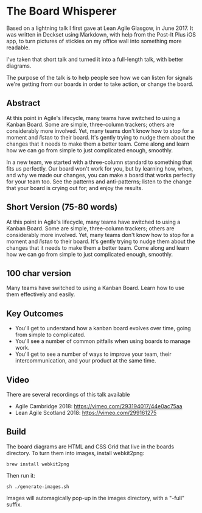 # The Board Whisperer

Based on a lightning talk I first gave at Lean Agile Glasgow, in June 2017. It was written in Deckset using Markdown, with help from the Post-It Plus iOS app, to turn pictures of stickies on my office wall into something more readable.

I've taken that short talk and turned it into a full-length talk, with better diagrams.

The purpose of the talk is to help people see how we can listen for signals we're getting from our boards in order to take action, or change the board.

## Abstract

At this point in Agile's lifecycle, many teams have switched to using a Kanban Board. Some are simple, three-column trackers; others are considerably more involved. Yet, many teams don't know how to stop for a moment and _listen_ to their board. It's gently trying to nudge them about the changes that it needs to make them a better team. Come along and learn how we can go from simple to just complicated enough, smoothly.

In a new team, we started with a three-column standard to something that fits us perfectly. Our board won't work for you, but by learning how, when, and why we made our changes, you can make a board that works perfectly for your team too. See the patterns and anti-patterns; listen to the change that your board is crying out for; and enjoy the results.

## Short Version (75-80 words)

At this point in Agile's lifecycle, many teams have switched to using a Kanban Board. Some are simple, three-column trackers; others are considerably more involved. Yet, many teams don't know how to stop for a moment and _listen_ to their board. It's gently trying to nudge them about the changes that it needs to make them a better team. Come along and learn how we can go from simple to just complicated enough, smoothly.

## 100 char version

Many teams have switched to using a Kanban Board. Learn how to use them effectively and easily.

## Key Outcomes

* You'll get to understand how a kanban board evolves over time, going from simple to complicated.
* You'll see a number of common pitfalls when using boards to manage work.
* You'll get to see a number of ways to improve your team, their intercommunication, and your product at the same time.

## Video

There are several recordings of this talk available
* Agile Cambridge 2018: https://vimeo.com/293194017/44e0ac75aa
* Lean Agile Scotland 2018:
https://vimeo.com/299161275

## Build

The board diagrams are HTML and CSS Grid that live in the boards directory. To turn them into images, install webkit2png:

`brew install webkit2png`

Then run it:

`sh ./generate-images.sh`

Images will automagically pop-up in the images directory, with a "-full" suffix.
